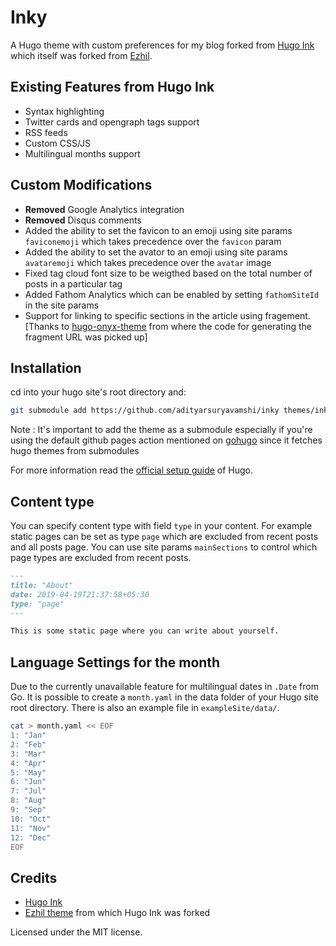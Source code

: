 # Inky
A Hugo theme with custom preferences for my blog forked from [Hugo Ink](https://github.com/knadh/hugo-ink) which itself was forked from [Ezhil](https://github.com/vividvilla/ezhil).

## Existing Features from Hugo Ink

* Syntax highlighting
* Twitter cards and opengraph tags support
* RSS feeds
* Custom CSS/JS
* Multilingual months support

## Custom Modifications

* **Removed** Google Analytics integration
* **Removed** Disqus comments
* Added the ability to set the favicon to an emoji using site params `faviconemoji`  which takes precedence over the `favicon` param
* Added the ability to set the avator to an emoji using site params `avataremoji` which takes precedence over the `avatar` image 
* Fixed tag cloud font size to be weigthed based on the total number of posts in a particular tag 
* Added Fathom Analytics which can be enabled by setting `fathomSiteId` in the site params
* Support for linking to specific sections in the article using fragement. [Thanks to [hugo-onyx-theme](https://github.com/kaushalmodi/hugo-onyx-theme) from where the code for generating the fragment URL was picked up]


## Installation

cd into your hugo site's root directory and:

```sh
git submodule add https://github.com/adityarsuryavamshi/inky themes/inky
```

Note : It's important to add the theme as a submodule especially if you're using the default github pages action mentioned on [gohugo](https://gohugo.io/hosting-and-deployment/hosting-on-github/#build-hugo-with-github-action) since it fetches hugo themes from submodules 

For more information read the [official setup guide](https://gohugo.io/overview/installing/) of Hugo.


## Content type

You can specify content type with field `type` in your content. For example static pages can be set as type `page` which are excluded from recent posts and all posts page. You can use site params `mainSections` to control which page types are excluded from recent posts.

```md
---
title: "About"
date: 2019-04-19T21:37:58+05:30
type: "page"
---

This is some static page where you can write about yourself.
```

## Language Settings for the month

Due to the currently unavailable feature for multilingual dates in ``.Date`` from
Go. It is possible to create a ``month.yaml`` in the data folder of your
Hugo site root directory. There is also an example file in
``exampleSite/data/``.

```sh
cat > month.yaml << EOF
1: "Jan"
2: "Feb"
3: "Mar"
4: "Apr"
5: "May"
6: "Jun"
7: "Jul"
8: "Aug"
9: "Sep"
10: "Oct"
11: "Nov"
12: "Dec"
EOF
```

## Credits

* [Hugo Ink](https://github.com/knadh/hugo-ink)
* [Ezhil theme](https://github.com/vividvilla/ezhil) from which Hugo Ink was forked

Licensed under the MIT license.
